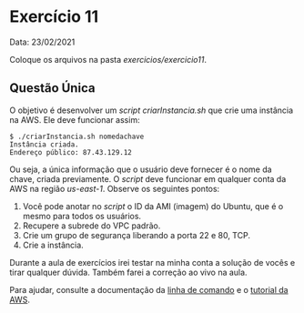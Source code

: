 # Exercício 11 

Data: 23/02/2021

Coloque os arquivos na pasta _exercicios/exercicio11_.

## Questão Única

O objetivo é desenvolver um _script_ _criarInstancia.sh_ que crie uma instância na AWS. Ele deve funcionar assim:

```
$ ./criarInstancia.sh nomedachave
Instância criada.
Endereço público: 87.43.129.12
```

Ou seja, a única informação que o usuário deve fornecer é o nome da chave, criada previamente. O _script_ deve funcionar em qualquer conta da AWS na região _us-east-1_. Observe os seguintes pontos:

1. Você pode anotar no _script_ o ID da AMI (imagem) do Ubuntu, que é o mesmo para todos os usuários.
2. Recupere a subrede do VPC padrão.
3. Crie um grupo de segurança liberando a porta 22 e 80, TCP.
4. Crie a instância. 

Durante a aula de exercícios irei testar na minha conta a solução de vocês e tirar qualquer dúvida. Também farei a correção ao vivo na aula.  

Para ajudar, consulte a documentação da [linha de comando](https://docs.aws.amazon.com/cli/latest/index.html) e o [tutorial da AWS](https://docs.aws.amazon.com/cli/latest/userguide/cli-chap-welcome.html).
